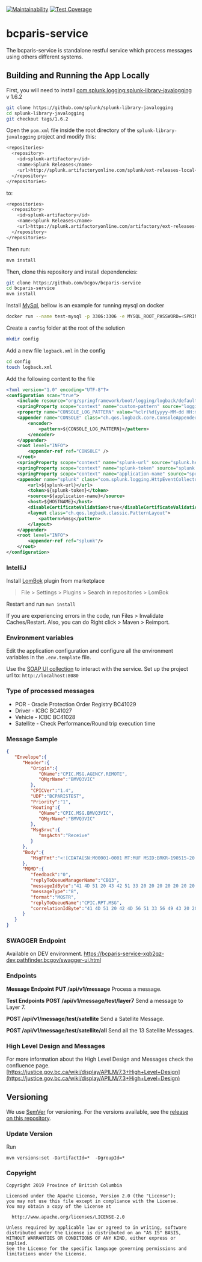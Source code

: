 [![Maintainability](https://api.codeclimate.com/v1/badges/583acc1aa9817b970872/maintainability)](https://codeclimate.com/github/bcgov/bcparis-service/maintainability) [![Test Coverage](https://api.codeclimate.com/v1/badges/583acc1aa9817b970872/test_coverage)](https://codeclimate.com/github/bcgov/bcparis-service/test_coverage)

# bcparis-service

The bcparis-service is standalone restful service which process messages using others different systems.

## Building and Running the App Locally

First, you will need to install [com.splunk.logging:splunk-library-javalogging](https://github.com/splunk/splunk-library-javalogging) v 1.6.2

```bash
git clone https://github.com/splunk/splunk-library-javalogging
cd splunk-library-javalogging
git checkout tags/1.6.2
```

Open the `pom.xml` file inside the root directory of the `splunk-library-javalogging` project and modify this:
```bash
<repositories>
  <repository>
    <id>splunk-artifactory</id>
    <name>Splunk Releases</name>
    <url>http://splunk.artifactoryonline.com/splunk/ext-releases-local</url>
  </repository>
</repositories>
```
to:
```bash
<repositories>
  <repository>
    <id>splunk-artifactory</id>
    <name>Splunk Releases</name>
    <url>https://splunk.artifactoryonline.com/artifactory/ext-releases-local</url>
  </repository>
</repositories>
```

Then run:
```bash
mvn install
```

Then, clone this repository and install dependencies:

```bash
git clone https://github.com/bcgov/bcparis-service
cd bcparis-service
mvn install
```

Install [MySql](https://www.mysql.com/), bellow is an example for running mysql on docker

```bash
docker run --name test-mysql -p 3306:3306 -e MYSQL_ROOT_PASSWORD=<SPRING_DATASOURCE_PASSWORD> -e MYSQL_DATABASE=metastore -d mysql:latest
```

Create a `config` folder at the root of the solution

```bash
mkdir config
```

Add a new file `logback.xml` in the config

```bash
cd config
touch logback.xml
```

Add the following content to the file

```xml
<?xml version="1.0" encoding="UTF-8"?>
<configuration scan="true">
    <include resource="org/springframework/boot/logging/logback/defaults.xml"/>
    <springProperty scope="context" name="custom-pattern" source="logging.pattern.custom" />
    <property name="CONSOLE_LOG_PATTERN" value="%clr(%d{yyyy-MM-dd HH:mm:ss.SSS}){faint} %clr(${LOG_LEVEL_PATTERN:-%5p}) ${custom-pattern} %clr(${PID:- }){magenta} %clr(---){faint} %clr([%15.15t]){faint} %clr(%-40.40logger{39}){cyan} %clr(:){faint} %m%n${LOG_EXCEPTION_CONVERSION_WORD:-%wEx}"/>
    <appender name="CONSOLE" class="ch.qos.logback.core.ConsoleAppender">
        <encoder>
            <pattern>${CONSOLE_LOG_PATTERN}</pattern>
        </encoder>
    </appender>
    <root level="INFO">
        <appender-ref ref="CONSOLE" />
    </root>
    <springProperty scope="context" name="splunk-url" source="splunk.hec.url"/>
    <springProperty scope="context" name="splunk-token" source="splunk.hec.token"/>
    <springProperty scope="context" name="application-name" source="spring.application.name"/>
    <appender name="splunk" class="com.splunk.logging.HttpEventCollectorLogbackAppender">
        <url>${splunk-url}</url>
        <token>${splunk-token}</token>
        <source>${application-name}</source>
        <host>${HOSTNAME}</host>
        <disableCertificateValidation>true</disableCertificateValidation>
        <layout class="ch.qos.logback.classic.PatternLayout">
            <pattern>%msg</pattern>
        </layout>
    </appender>
    <root level="INFO">
        <appender-ref ref="splunk"/>
    </root>
</configuration>
```

### IntelliJ

Install [LomBok](https://projectlombok.org/) plugin from marketplace

> File > Settings > Plugins > Search in repositories > LomBok

Restart and run `mvn install`

If you are experiencing errors in the code, run Files > Invalidate Caches/Restart. Also, you can do Right click > Maven > Reimport.

### Environment variables

Edit the application configuration and configure all the environment variables in the `.env.template` file.

Use the [SOAP UI collection](src/test/soapui/bcparis-service-soapui-project.xml) to interact with the service.
Set up the project url to: `http://localhost:8080`

### Type of processed messages

- POR - Oracle Protection Order Registry BC41029
- Driver - ICBC BC41027
- Vehicle - ICBC BC41028
- Satellite - Check Performance/Round trip execution time

### Message Sample

```json
{
   "Envelope":{
      "Header":{
         "Origin":{
            "QName":"CPIC.MSG.AGENCY.REMOTE",
            "QMgrName":"BMVQ3VIC"
         },
         "CPICVer":"1.4",
         "UDF":"BCPARISTEST",
         "Priority":"1",
         "Routing":{
            "QName":"CPIC.MSG.BMVQ3VIC",
            "QMgrName":"BMVQ3VIC"
         },
         "MsgSrvc":{
            "msgActn":"Receive"
         }
      },
      "Body":{
         "MsgFFmt":"<![CDATA[SN:M00001-0001 MT:MUF MSID:BRKR-190515-20:02:21 FROM:BC41127 TO:BC41027 TEXT:RE: 8372\nHC IC80300\nBC41027 \nBC41028\nSNME:SMITH/G1:JANE/G2:MARY/DOB:19000101/SEX:F\n\n2019051520022120190515200221\n]]>"
      },
      "MQMD":{
         "feedback":"0",
         "replyToQueueManagerName":"CBQ3",
         "messageIdByte":"41 4D 51 20 43 42 51 33 20 20 20 20 20 20 20 20 D9 BF 03 5D 85 20 6E 23",
         "messageType":"8",
         "format":"MQSTR",
         "replyToQueueName":"CPIC.RPT.MSG",
         "correlationIdByte":"41 4D 51 20 42 4D 56 51 33 56 49 43 20 20 20 20 5D 0A D2 81 20 38 61 02"
      }
   }
}
```

### SWAGGER Endpoint

Available on DEV environment.
https://bcparis-service-xqb2qz-dev.pathfinder.bcgov/swagger-ui.html

### Endpoints

**Message Endpoint**
**PUT /api/v1/message**
Process a message.

**Test Endpoints**
**POST /api/v1/message/test/layer7**
Send a message to Layer 7.

**POST /api/v1/message/test/satellite**
Send a Satellite Message.

**POST /api/v1/message/test/satellite/all**
Send all the 13 Satellite Messages.

### High Level Design and Messages

For more information about the High Level Design  and Messages check the confluence page.
[https://justice.gov.bc.ca/wiki/display/APILM/7.3+High+Level+Design](https://justice.gov.bc.ca/wiki/display/APILM/7.3+High+Level+Design)

## Versioning

We use [SemVer](http://semver.org/) for versioning. For the versions available, see the [release on this repository](https://github.com/bcgov/bcparis-service/releases). 

### Update Version

Run

```
mvn versions:set -DartifactId=*  -DgroupId=*
```

### Copyright

 ```
Copyright 2019 Province of British Columbia

Licensed under the Apache License, Version 2.0 (the "License");
you may not use this file except in compliance with the License.
You may obtain a copy of the License at 

   http://www.apache.org/licenses/LICENSE-2.0

Unless required by applicable law or agreed to in writing, software
distributed under the License is distributed on an "AS IS" BASIS,
WITHOUT WARRANTIES OR CONDITIONS OF ANY KIND, either express or implied.
See the License for the specific language governing permissions and
limitations under the License.
```
